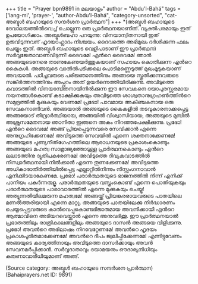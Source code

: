 +++
title = "Prayer bpn9891 in മലയാളം"
author = "Abdu'l-Bahá"
tags = ['lang-ml', 'prayer-', "author-Abdu'l-Bahá", "category-unsorted", "cat-അബ്ദുള്‍ ബഹായുടെ സന്ദര്‍ശന പ്രാര്‍ത്ഥന"]
+++
*(അബ്ദുള്‍ ബഹായുടെ ദേവാലയത്തില്‍വെച്ച് ചൊല്ലുന്ന ഒരു പ്രാര്‍ത്ഥനയാണിത്. വ്യക്തിപരമായും ഇത് ഉപയോഗിക്കാം. അബ്ദുള്‍ബഹാ പറയുന്നു: വിനയാന്വിതനായി ഇത് ഉരുവിടുന്നവന് ഹൃദയാഹ്ലാദം നിശ്ചയം. ദൈവത്തെ അഭിമുഖം ദര്‍ശിക്കുന്ന ഫലം ചെയ്യും ഇത്. അബ്ദുള്‍ ബഹായുടെ വെളിപാടാണ് ഈ പ്രാര്‍ത്ഥന)
സര്‍വ്വജേതാവാണവിടുന്ന്! ദൈവമേ! എന്‍റെ ദൈവമേ! ഞാന്‍ അങ്ങയുടെനേരെ താണുകേണുയര്‍ത്തുകയാണ് സഹായം കൊതിക്കുന്ന എന്‍റെ കൈകള്‍. അങ്ങയുടെ വാതില്‍പടിക്കലെ പൊടിമണ്ണെടുത്ത് മുഖംമൂടുകയാണ് അവയാല്‍. പഠിച്ചവരുടെ പരിജഞാനത്തിനും അങ്ങയെ സ്തുതിക്കുന്നവരുടെ സങ്കീര്‍ത്തനത്തിനും അപ്പുറം അത് ഉയര്‍ന്നെത്തിയിരിക്കുന്നു. അവിടുത്തെ കവാടത്തില്‍ വിനയാന്വിതനായിനില്‍ക്കുന്ന ഈ സേവകനെ ദയാപുരസ്സരമായ നയനങ്ങള്‍കൊണ്ട് കടാക്ഷിക്കുകയും അവിടുത്തെ ശാശ്വതാനുഗ്രഹണ്‍ത്തിന്‍റെ സമുദ്രത്തില്‍ മുക്കുകയും വേണമേ! 
പ്രഭോ! പാവമായ അകിഞ്ചകനായ ഒരു സേവകനാണിവന്‍. അങ്ങയാല്‍ അങ്ങയുടെ കൈകളില്‍ തടവുകാരനാക്കപ്പെട്ട അങ്ങയോട് തീവ്രാര്‍ത്ഥിയായ, അങ്ങയില്‍ വിശ്വാസിയായ, അങ്ങയുടെ മുമ്പില്‍ അശ്രുസമേതനായ ഞാനിതാ ഇങ്ങനെ അകം നിറഞ്ഞപേക്ഷിക്കുന്നു. 
പ്രഭോ! എന്‍റെ ദൈവമേ! അങ്ങ് പ്രിയപ്പെടുന്നവരെ സേവിക്കാന്‍ എന്നെ അനുഗ്രഹിക്കേണമേ! അവിടുത്തെ സേവയില്‍ എന്നെ ശക്തനാക്കേണമേ! അങ്ങയുടെ പുണ്യനീതിഗേഹത്തിലെ ആരാധനയുടെ പ്രകാശംകൊണ്ടും അങ്ങയുടെ മഹത്വ സാമ്രാജ്യത്തോടുള്ള പ്രാര്‍ത്ഥനകൊണ്ടും എന്‍റെ ലലാടത്തിനു ദ്യുതിപകരേണമേ! അവിടുത്തെ ദിവ്യകവാടത്തില്‍ നിസ്വാര്‍ത്ഥനായി നില്‍ക്കാന്‍ എന്നെ തുണക്കേണമേ! അവിടുത്തെ അധികാരാതിര്‍ത്തിയില്‍പ്പെട്ട എല്ലാറ്റില്‍നിന്നും നിസ്സംഗനാവാന്‍ എനിക്കിടയാകേണമേ. പ്രഭോ! പരാര്‍ത്ഥതയുടെ ഭാജനത്തില്‍ നിന്ന് എനിക്ക് പാനീയം പകര്‍ന്നരുളൂ. പരാര്‍ത്ഥതയുടെ വസ്ത്രംകൊണ്ട് എന്നെ പൊതിയുകയും പരാര്‍ത്ഥതയുടെ പാരാവാരത്തില്‍ എന്നെ മുക്കുകയും ചെയ്യൂ! അത്യുന്നതിയിലമരുന്ന മഹത്വമേ! അങ്ങയ്ക്ക് പ്രിയങ്കരരായവരുടെ പാതയിലെ മണല്‍ത്തരിയായി എന്നെ മാറ്റൂ. അങ്ങയുടെ പാതയിലേക്കു നിര്‍ദ്ധാരണം ചെയ്യപ്പെട്ടവരുടെ കാല്‍വെപ്പുകൊണ്ടഭിജാതമായ അവനിക്കായി എന്‍റെ ആത്മാവിനെ അടിയറവെയ്ക്കാന്‍ എന്നെ അനുവദിക്കൂ. 
ഈ പ്രാര്‍ത്ഥനയാല്‍ പ്രഭാതത്തിലും രാത്രികാലങ്ങളിലും അങ്ങയുടെ ദാസന്‍ അങ്ങയെ വിളിക്കുന്നു.
പ്രഭോ! അവന്‍റെ അഭിലാഷം നിറവേറ്റേണമേ! അവന്‍റെ ഹൃദയം പ്രകാശപൂരിതമാക്കേണമേ! അവന്‍റെ ദീപം ജ്വലിപ്പിക്കേണമേ! എന്നിട്ടുവേണം അങ്ങയുടെ കാര്യത്തിനായും അവിടുത്തെ ദാസര്‍ക്കായും അവന്‍ സേവനമര്‍പ്പിക്കാന്‍. 
സര്‍വ്വദാതാവും ദയാമയനും ഔദാര്യനിധിയും കരുണാവാരിധിയുമാണ് അങ്ങ്.

(Source category: അബ്ദുള്‍ ബഹായുടെ സന്ദര്‍ശന പ്രാര്‍ത്ഥന)
(Bahaiprayers.net ID: 9891)
